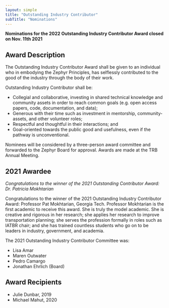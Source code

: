 ```yaml
---
layout: simple
title: "Outstanding Industry Contributor"
subTitle: "Nominations"
---
```


**Nominations for the 2022 Outstanding Industry Contributor Award closed on Nov. 11th 2021**

## Award Description

The Outstanding Industry Contributor Award shall be given to an individual who in embodying the Zephyr Principles, has selflessly contributed to the good of the industry through the body of their work.

Outstanding Industry Contributor shall be:

- Collegial and collaborative, investing in shared technical knowledge and community assets in order to reach common goals (e.g. open access papers, code, documentation, and data);  
- Generous with their time such as investment in mentorship, community-assets, and other volunteer roles;  
- Respectful and thoughtful in their interactions; and  
- Goal-oriented towards the public good and usefulness, even if the pathway is unconventional.

Nominees will be considered by a three-person award committee and forwarded to the Zephyr Board for approval.  Awards are made at the TRB Annual Meeting.

## 2021 Awardee

*Congratulations to the winner of the 2021 Outstanding Contributor Award: Dr. Patricia Mokhtarian*

Congratulations to the winner of the 2021 Outstanding Industry Contributor Award: Professor Pat Mokhtarian, Georgia Tech.
Professor Mokhtarian is the first academic to receive this award. She is truly the model academic. She is creative and rigorous in her research; she applies her research to improve transportation planning; she serves the profession formally in roles such as IATBR chair; and she has trained countless students who go on to be leaders in industry, government, and academia.

The 2021 Outstanding Industry Contributor Committee was:  

- Lisa Amar
- Maren Outwater
- Pedro Camargo
- Jonathan Ehrlich (Board)

## Award Recipients

- Julie Dunbar, 2019  
- Michael Mahut, 2020

